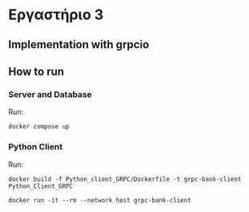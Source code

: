 # Εργαστήριο 3

## Implementation with grpcio

## How to run

### Server and Database 
Run:
```terminal
docker compose up
```

### Python Client
Run:
```terminal
docker build -f Python_client_GRPC/Dockerfile -t grpc-bank-client Python_Client_GRPC

docker run -it --rm --network host grpc-bank-client
```


